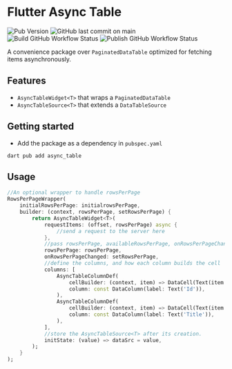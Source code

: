 # Flutter Async Table
![Pub Version](https://img.shields.io/pub/v/async_table)
![GitHub last commit on main](https://img.shields.io/github/last-commit/Bdaya-Dev/flutter_async_table/main)
![Build GitHub Workflow Status](https://img.shields.io/github/actions/workflow/status/Bdaya-Dev/flutter_async_table/dart.yml)
![Publish GitHub Workflow Status](https://img.shields.io/github/actions/workflow/status/Bdaya-Dev/flutter_async_table/publish.yml?label=publish)


A convenience package over `PaginatedDataTable` optimized for fetching items asynchronously. 

## Features

- `AsyncTableWidget<T>` that wraps a `PaginatedDataTable`
- `AsyncTableSource<T>` that extends a `DataTableSource`

## Getting started

- Add the package as a dependency in `pubspec.yaml`
```
dart pub add async_table
```

## Usage

```dart
//An optional wrapper to handle rowsPerPage
RowsPerPageWrapper(
    initialRowsPerPage: initialrowsPerPage,
    builder: (context, rowsPerPage, setRowsPerPage) {
        return AsyncTableWidget<T>(
            requestItems: (offset, rowsPerPage) async {
                //send a request to the server here
            },
            //pass rowsPerPage, availableRowsPerPage, onRowsPerPageChanged    
            rowsPerPage: rowsPerPage,
            onRowsPerPageChanged: setRowsPerPage,
            //define the columns, and how each column builds the cell
            columns: [
                AsyncTableColumnDef(
                    cellBuilder: (context, item) => DataCell(Text(item.id)),
                    column: const DataColumn(label: Text('Id')),
                ),
                AsyncTableColumnDef(
                    cellBuilder: (context, item) => DataCell(Text(item.title)),
                    column: const DataColumn(label: Text('Title')),
                ),
            ],
            //store the AsyncTableSource<T> after its creation.
            initState: (value) => dataSrc = value,
        );
    }
);
```
